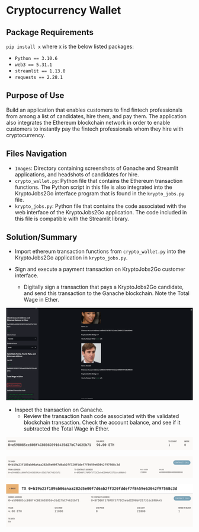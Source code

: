 # Cryptocurrency Wallet

## Package Requirements

`pip install x` where x is the below listed packages:
* `Python == 3.10.6`
* `web3 == 5.31.1`
* `streamlit == 1.13.0`
* `requests == 2.28.1`

## Purpose of Use

Build an application that enables customers to find fintech professionals from among a list of candidates, hire them, and pay them. The application also integrates the Ethereum blockchain network in order to enable customers to instantly pay the fintech professionals whom they hire with cryptocurrency.

## Files Navigation

* `Images`: Directory containing screenshots of Ganache  and Streamlit applications, and headshots of candidates for hire.
* `crypto_wallet.py`: Python file that contains the Ethereum transaction functions. The Python script in this file is also integrated into the KryptoJobs2Go interface program that is found in the `krypto_jobs.py` file.
* `krypto_jobs.py`: Python file that contains the code associated with the web interface of the KryptoJobs2Go application. The code included in this file is compatible with the Streamlit library.

## Solution/Summary

* Import ethereum transaction functions from `crypto_wallet.py` into the KryptoJobs2Go application in `krypto_jobs.py`.

* Sign and execute a payment transaction on KryptoJobs2Go customer interface.
  * Digitally sign a transaction that pays a KryptoJobs2Go candidate, and send this transaction to the Ganache blockchain. Note the Total Wage in Ether.

![Choose a Fintech Professional to Hire](https://github.com/lrb924/Cryptocurrency_Wallet/blob/main/Images/Verification.png)

* Inspect the transaction on Ganache.
  * Review the transaction hash code associated with the validated blockchain transaction. Check the account balance, and see if it subtracted the Total Wage in Ether.

![Account Balance](https://github.com/lrb924/Cryptocurrency_Wallet/blob/main/Images/Account_Balance.png)

![Transaction Confirmation 1](https://github.com/lrb924/Cryptocurrency_Wallet/blob/main/Images/Transaction1.png)

![Transaction Confirmation 2](https://github.com/lrb924/Cryptocurrency_Wallet/blob/main/Images/Transaction2.png)